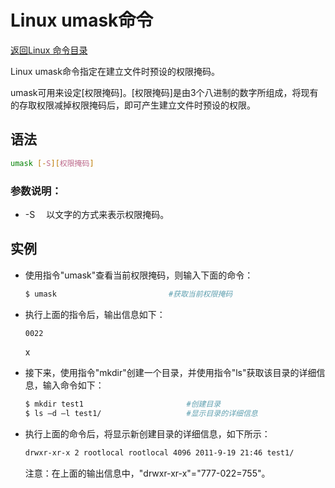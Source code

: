 # Linux umask命令
[返回Linux 命令目录](11.Linux命令大全.md)

Linux umask命令指定在建立文件时预设的权限掩码。

umask可用来设定[权限掩码]。[权限掩码]是由3个八进制的数字所组成，将现有的存取权限减掉权限掩码后，即可产生建立文件时预设的权限。

## 语法
```bash
umask [-S][权限掩码]
```

### 参数说明：

* -S 　以文字的方式来表示权限掩码。

## 实例
* 使用指令"umask"查看当前权限掩码，则输入下面的命令：
    ```bash
    $ umask                         #获取当前权限掩码 
    ```

* 执行上面的指令后，输出信息如下：
    ```bash
    0022
    ```
    x
* 接下来，使用指令"mkdir"创建一个目录，并使用指令"ls"获取该目录的详细信息，输入命令如下：
    ```bash
    $ mkdir test1                       #创建目录  
    $ ls –d –l test1/                   #显示目录的详细信息  
    ```

* 执行上面的命令后，将显示新创建目录的详细信息，如下所示：
    ```bash
    drwxr-xr-x 2 rootlocal rootlocal 4096 2011-9-19 21:46 test1/ 
    ```
    注意：在上面的输出信息中，"drwxr-xr-x"="777-022=755"。